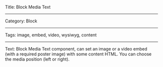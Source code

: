 Title: Block Media Text

----

Category: Block

----

Tags: image, embed, video, wysiwyg, content

----

Text: Block Media Text component, can set an image or a video embed (with a required poster image) with some content HTML. You can choose the media position (left or right).
